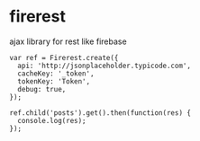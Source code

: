 # firerest
ajax library for rest like firebase



```
var ref = Firerest.create({
  api: 'http://jsonplaceholder.typicode.com',
  cacheKey: '_token',
  tokenKey: 'Token',
  debug: true,
});

ref.child('posts').get().then(function(res) {
  console.log(res);
});
```
